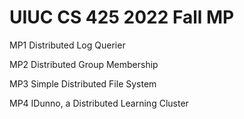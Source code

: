 # UIUC CS 425 2022 Fall MP

MP1 Distributed Log Querier

MP2 Distributed Group Membership

MP3 Simple Distributed File System

MP4 IDunno, a Distributed Learning Cluster
